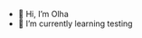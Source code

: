 - 👋 Hi, I’m Olha
- 🌱 I’m currently learning testing

<!---
OlgaWdz/OlgaWdz is a ✨ special ✨ repository because its `README.md` (this file) appears on your GitHub profile.
You can click the Preview link to take a look at your changes.
--->
